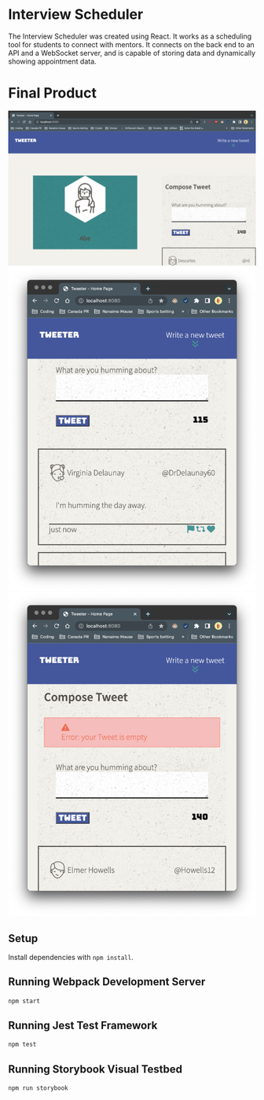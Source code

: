 # Interview Scheduler
The Interview Scheduler was created using React.  It works as a scheduling tool for students to connect with mentors.  It connects on the back end to an API and a WebSocket server, and is capable of storing data and dynamically showing appointment data.

# Final Product

!["main app page"](https://raw.githubusercontent.com/durdenfreetyler/tweeter/45917813a855dcf1191a9e8573f84d7c9d4d44f5/docs/main-page.png)
!["main page responsive web design"](https://raw.githubusercontent.com/durdenfreetyler/tweeter/45917813a855dcf1191a9e8573f84d7c9d4d44f5/docs/main-page-responsive-web-design.png)
!["empty-tweet-error"](https://raw.githubusercontent.com/durdenfreetyler/tweeter/45917813a855dcf1191a9e8573f84d7c9d4d44f5/docs/empty-tweet-error.png)

## Setup

Install dependencies with `npm install`.

## Running Webpack Development Server

```sh
npm start
```

## Running Jest Test Framework

```sh
npm test
```

## Running Storybook Visual Testbed

```sh
npm run storybook
```


